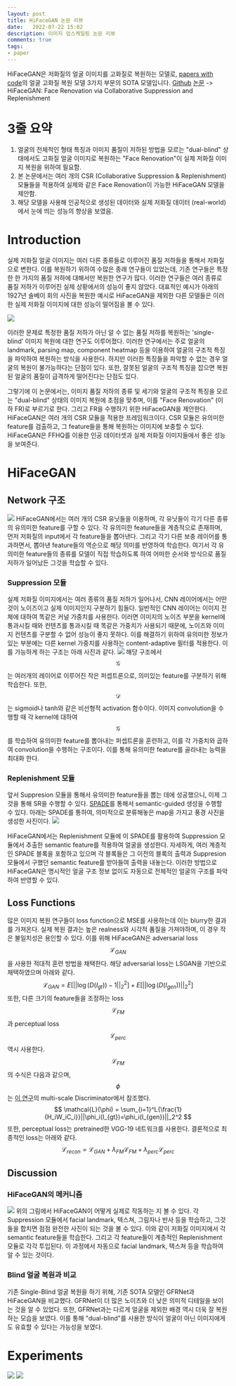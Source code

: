 ```yaml
---
layout: post
title: HiFaceGAN 논문 리뷰
date:   2022-07-22 15:02
description: 이미지 업스케일링 논문 리뷰
comments: true
tags:
- paper
---
```

HiFaceGAN은 저화질의 얼굴 이미지를 고화질로 복원하는 모델로, [papers with code](https://paperswithcode.com/)의 얼굴 고화질 복원 모델 3가지 부문의 SOTA 모델입니다. [Github](https://github.com/Lotayou/Face-Renovation)  [논문](https://arxiv.org/abs/2005.05005) -> HiFaceGAN: Face Renovation via Collaborative Suppression and Replenishment

# 3줄 요약
1. 얼굴의 전체적인 형태 특징과 이미지 품질이 저하된 방법을 모르는 "dual-blind" 상태에서도 고화질 얼굴 이미지로 복원하는 "Face Renovation"이 실제 저화질 이미지 복원을 위하여 필요함.
2. 본 논문에서는 여러 개의 CSR (Collaborative Suppression & Replenishment) 모듈들을 적용하여 실제와 같은 Face Renovation이 가능한 HiFaceGAN 모델을 제안함.
3. 해당 모델을 사용해 인공적으로 생성된 데이터와 실제 저화질 데이터 (real-world)에서 눈에 띄는 성능의 향상을 보였음.

# Introduction
실제 저화질 얼굴 이미지는 여러 다른 종류들로 이루어진 품질 저하들을 통해서 저화질으로 변한다. 이를 복원하기 위하여 수많은 종래 연구들이 있었는데, 기존 연구들은 특정한 한 가지의 품질 저하에 대해서만 복원한 연구가 많다. 이러한 연구들은 여러 종류로 품질 저하가 이루어진 실제 상황에서의 성능이 좋지 않았다. 대표적인 예시가 아래의 1927년 솔베이 회의 사진을 복원한 예시로 HiFaceGAN을 제외한 다른 모델들은 이러한 실제 저화질 이미지에 대한 성능이 떨어짐을 볼 수 있다.

![](https://velog.velcdn.com/images/vkehfdl1/post/f6fad6bc-302d-4620-aa89-bede91bd4f38/image.png)

이러한 문제로 특정한 품질 저하가 아닌 알 수 없는 품질 저하를 복원하는 'single-blind' 이미지 복원에 대한 연구도 이루어졌다. 이러한 연구에서는 주로 얼굴의 landmark, parsing map, component heatmap 등을 이용하여 얼굴의 구조적 특징을 파악하여 복원하는 방식을 사용한다. 하지만 이러한 특징들을 파악할 수 없는 경우 얼굴의 복원이 불가능하다는 단점이 있다. 또한, 잘못된 얼굴의 구조적 특징을 잡으면 복원된 얼굴의 품질이 급격하게 떨어진다는 단점도 있다. 

그렇기에 이 논문에서는, 이미지 품질 저하의 종류 및 세기와 얼굴의 구조적 특징을 모르는 "dual-blind" 상태의 이미지 복원에 초점을 맞추며, 이를 "Face Renovation" (이하 FR)로 부르기로 한다. 그리고 FR을 수행하기 위한 HiFaceGAN을 제안한다. HiFaceGAN은 여러 개의 CSR 모듈을 적용한 프레임워크이다. CSR 모듈은 유의미한 feature를 검출하고, 그 feature들을 통해 복원하는 이미지에 보충할 수 있다. 
HiFaceGAN은 FFHQ를 이용한 인공 데이터셋과 실제 저화질 이미지들에서 좋은 성능을 보여준다. 

# HiFaceGAN
## Network 구조
![](https://velog.velcdn.com/images/vkehfdl1/post/7a7ff60f-ae97-4631-a095-a25400de1348/image.png)
HiFaceGAN에서는 여러 개의 CSR 유닛들을 이용하며, 각 유닛들이 각기 다른 종류의 유의미한 feature를 구할 수 있다. 각 유의미한 feature들을 계층적으로 존재하며, 먼저 저화질의 input에서 각 feature들을 뽑아낸다. 그리고 각기 다른 보충 레이어를 통과하면서, 뽑아낸 feature들의 역순으로 해당 의미를 반영하여 학습한다. 여기서 각 유의미한 feature들의 종류를 모델이 직접 학습하도록 하여 어떠한 순서와 방식으로 품질 저하가 일어났든 그것을 학습할 수 있다. 

### Suppression 모듈
실제 저화질 이미지에서는 여러 종류의 품질 저하가 일어나서, CNN 레이어에서는 어떤 것이 노이즈이고 실제 이미지인지 구분하기 힘들다. 일반적인 CNN 레이어는 이미지 전체에 대하여 똑같은 커널 가중치를 사용한다. 이러면 이미지의 노이즈 부분을 kernel에 통과시킬 때와 컨텐츠를 통과시킬 때 똑같은 가중치가 사용되기 때문에, 노이즈와 이미지 컨텐츠를 구분할 수 없어 성능이 좋지 못하다. 이를 해결하기 위하여 유의미한 정보가 있는 부분에는 다른 kernel 가중치를 사용하는 content-adaptive 필터를 적용한다. 이를 가능하게 하는 구조는 아래 사진과 같다. 
![](https://velog.velcdn.com/images/vkehfdl1/post/ee45fac3-3a27-4a57-b0b3-38d6765baf26/image.png)
해당 구조에서 $$\mathcal{G}$$는 여러개의 레이어로 이루어진 작은 퍼셉트론으로, 의미있는 feature를 구분하기 위해 학습한다. 또한, $$\mathcal{D}$$는 sigmoid나 tanh와 같은 비선형적 activation 함수이다. 이미지 convolution을 수행할 때 각 kernel에 대하여 $$\mathcal{G}$$를 학습하여 유의미한 feature를 뽑아내는 퍼셉트론을 훈련하고, 이를 각 가중치와 곱하여 convolution을 수행하는 구조이다. 이를 통해 유의미한 feature를 골라내는 능력을 최대화 한다. 

### Replenishment 모듈
앞서 Suppresion 모듈을 통해서 유의미한 feature들을 뽑는 데에 성공했으니, 이제 그것을 통해 SR을 수행할 수 있다. [SPADE](https://velog.io/@sjinu/Semantic-Image-Synthesis-with-Spatially-Adaptive-Normalization)를 통해서 semantic-guided 생성을 수행할 수 있다. 아래는 SPADE를 통하여, 의미적으로 분류해놓은 map을 가지고 풍경 사진을 생성한 사진이다. 
![](https://velog.velcdn.com/images/vkehfdl1/post/7f09daf6-c7d2-4aec-91d4-95a3ba4b1674/image.png)

HiFaceGAN에서는 Replenishment 모듈에 이 SPADE를 활용하여 Suppression 모듈에서 추출한 semantic feature를 적용하여 얼굴을 생성한다. 자세하게, 여러 계층적인 SPADE 블록을 포함하고 있으며 각 블록들은 그 이전의 블록의 출력과 Suppresion 모듈에서 구했던 semantic feature를 받아들여 출력을 내놓는다. 이러한 방법으로 HiFaceGAN은 명시적인 얼굴 구조 정보 없이도 자동으로 전체적인 얼굴의 구조를 파악하여 반영할 수 있다.

## Loss Functions
많은 이미지 복원 연구들이 loss function으로 MSE를 사용하는데 이는 blurry한 결과를 가져온다. 실제 복원 결과는 높은 realness와 시각적 품질을 가져야하며, 이 경우 작은 불일치성은 용인할 수 있다. 이를 위해 HiFaceGAN은 adversarial loss $$\mathcal{L}_{GAN}$$을 사용한 적대적 훈련 방법을 채택한다. 해당 adversarial loss는 LSGAN을 기반으로 채택하였으며 아래와 같다. 
$$
\mathcal{L}_{GAN} = E[||\log{(D(I_{gt}))-1}||_2^2] + E[||\log{(D(I_{gen}))}||_2^2]
$$
또한, 다른 크기의 feature들을 조정하는 loss $$\mathcal{L}_{FM}$$과 perceptual loss $$\mathcal{L}_{perc}$$ 역시 사용한다. $$\mathcal{L}_{FM}$$의 수식은 다음과 같으며, $$\phi$$는 [이 연구](https://younnggsuk.github.io/2021/10/16/high-resolution_image_synthesis_and_semantic_manipulation_with_conditional_gans)의 multi-scale Discriminator에서 참조했다. 
$$
\mathcal{L}(\phi) = \sum_{i=1}^L{\frac{1}{H_iW_iC_i}}||\phi_i(I_{gt})=\phi_i(I_{gen})||_2^2
$$
또한, perceptual loss는 pretrained한 VGG-19 네트워크를 사용한다. 
결론적으로 최종적인 loss는 아래와 같다.
$$
\mathcal{L}_{recon} = \mathcal{L}_{GAN} + \lambda_{FM}\mathcal{L}_{FM} + \lambda_{perc}\mathcal{L}_{perc}
$$

## Discussion
### HiFaceGAN의 메커니즘
![](https://velog.velcdn.com/images/vkehfdl1/post/e330c0b7-7c1b-4797-9fe8-784dfa7746af/image.png)
위의 그림에서 HiFaceGAN이 어떻게 실제로 작동하는 지 볼 수 있다. 각 Suppression 모듈에서 facial landmark, 텍스쳐, 그림자나 반사 등을 학습하고, 그것들을 합치면 점점 완전한 사진이 되는 것을 볼 수 있다. 이와 같이 저화질 이미지에서 각 semantic feature들을 학습한다. 그리고 각 feature들이 계층적인 Replenishment 모듈로 각각 투입된다. 이 과정에서 자동으로 facial landmark, 텍스쳐 등을 학습하여 알 수 있는 것이다. 

### Blind 얼굴 복원과 비교
기존 Single-Blind 얼굴 복원을 하기 위해, 기존 SOTA 모델인 GFRNet과 HiFaceGAN을 비교했다. GFRNet이 더 많은 노이즈와 더 낮은 의미적 디테일을 보이는 것을 알 수 있었다. 또한, GFRNet과는 다르게 얼굴을 제외한 배경 역시 더욱 잘 복원하는 모습을 보였다. 이를 통해 "dual-blind"를 사용한 방식이 얼굴이 아닌 이미지에게도 유효할 수 있다는 가능성을 보였다. 

# Experiments
![](https://velog.velcdn.com/images/vkehfdl1/post/a65516fe-b808-4a10-a5b8-6700e5695f7c/image.png)
![](https://velog.velcdn.com/images/vkehfdl1/post/8a6d1734-4ab1-41a6-9c64-d42a6ecb688c/image.png)
